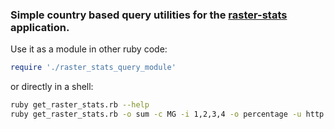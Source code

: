 ### Simple country based query utilities for the [raster-stats](https://github.com/unepwcmc/raster-stats) application.

Use it as a module in other ruby code:

```rb
require './raster_stats_query_module'
```

or directly in a shell:

```sh
ruby get_raster_stats.rb --help
ruby get_raster_stats.rb -o sum -c MG -i 1,2,3,4 -o percentage -u http://10.1.1.121:3000/
```
